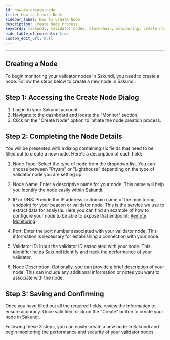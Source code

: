 ```yaml
---
id: how-to-create-node
title: How to Create Node
sidebar_label: How to Create Node
description: Create Node Process
keywords: [sakundi, validator nodes, blockchain, monitoring, create node]
hide_table_of_contents: true
custom_edit_url: null
---
```


---

## Creating a Node

To begin monitoring your validator nodes in Sakundi, you need to create a node. Follow the steps below to create a new node in Sakundi:

## Step 1: Accessing the Create Node Dialog

1) Log in to your Sakundi account.
2) Navigate to the dashboard and locate the "Monitor" section.
3) Click on the "Create Node" option to initiate the node creation process.

## Step 2: Completing the Node Details

You will be presented with a dialog containing six fields that need to be filled out to create a new node. Here's a description of each field:


<div className="sakundiCreateNodeDialog CreateNodeDialog"></div>

1) Node Type:
Select the type of node from the dropdown list. You can choose between "Prysm" or "Lighthouse" depending on the type of validator node you are setting up.

2) Node Name:
Enter a descriptive name for your node. This name will help you identify the node easily within Sakundi.

3) IP or DNS:
Provide the IP address or domain name of the monitoring endpoint for your beacon or validator node.
This is the service we use to extract data for analysis. Here you can find an example of how
to configure your node to be able to expose that endpoint:
[Remote Monitoring](https://lighthouse-book.sigmaprime.io/advanced_metrics.html).

4) Port:
Enter the port number associated with your validator node. This information is necessary for establishing a connection with your node.

5) Validator ID:
Input the validator ID associated with your node. This identifier helps Sakundi identify and track the performance of your validator.

6) Node Description:
Optionally, you can provide a brief description of your node. This can include any additional information or notes you want to associate with the node.

## Step 3: Saving and Confirming

Once you have filled out all the required fields, review the information to ensure accuracy. Once satisfied, click on the  "Create" button to create your node in Sakundi.

Following these 3 steps, you can easily create a new node in Sakundi and begin monitoring the performance and security of your validator nodes.

<div className="sakundiDashboardSuccessfullyCreated"></div>
